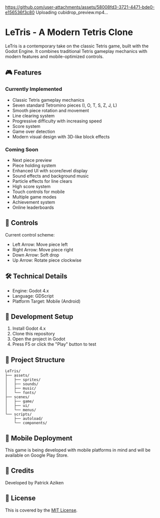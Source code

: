 
https://github.com/user-attachments/assets/58008fd3-3721-4471-bde0-e156536f3c80
Uploading cubidrop_preview.mp4…

# LeTris - A Modern Tetris Clone

LeTris is a contemporary take on the classic Tetris game, built with the Godot Engine. It combines traditional Tetris gameplay mechanics with modern features and mobile-optimized controls.

## 🎮 Features

### Currently Implemented
- Classic Tetris gameplay mechanics
- Seven standard Tetromino pieces (I, O, T, S, Z, J, L)
- Smooth piece rotation and movement
- Line clearing system
- Progressive difficulty with increasing speed
- Score system
- Game over detection
- Modern visual design with 3D-like block effects

### Coming Soon
- Next piece preview
- Piece holding system
- Enhanced UI with score/level display
- Sound effects and background music
- Particle effects for line clears
- High score system
- Touch controls for mobile
- Multiple game modes
- Achievement system
- Online leaderboards

## 🎯 Controls

Current control scheme:
- Left Arrow: Move piece left
- Right Arrow: Move piece right
- Down Arrow: Soft drop
- Up Arrow: Rotate piece clockwise

## 🛠️ Technical Details

- Engine: Godot 4.x
- Language: GDScript
- Platform Target: Mobile (Android)

## 🔧 Development Setup

1. Install Godot 4.x
2. Clone this repository
3. Open the project in Godot
4. Press F5 or click the "Play" button to test

## 📁 Project Structure

```
LeTris/
├── assets/
│   ├── sprites/
│   ├── sounds/
│   ├── music/
│   └── fonts/
├── scenes/
│   ├── game/
│   ├── ui/
│   └── menus/
└── scripts/
    ├── autoload/
    └── components/
```

## 📱 Mobile Deployment

This game is being developed with mobile platforms in mind and will be available on Google Play Store.

## 🎨 Credits

Developed by Patrick Aziken

## 📄 License

This is covered by the [MIT License](https://github.com/skylarng89/letris/blob/main/LICENSE).

